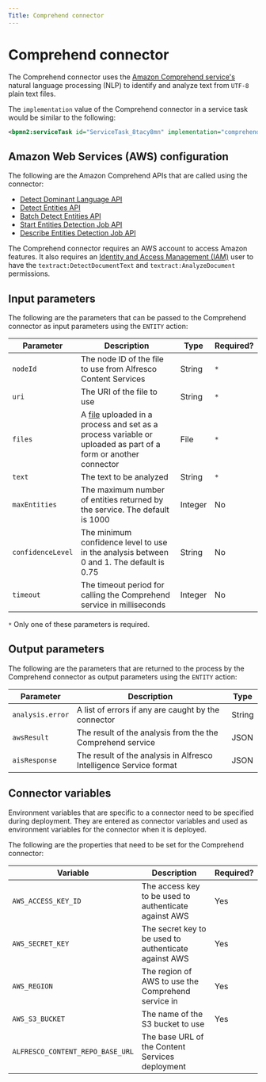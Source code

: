 ```yaml
---
Title: Comprehend connector
---
```


# Comprehend connector
The Comprehend connector uses the [Amazon Comprehend service's](https://aws.amazon.com/comprehend/) natural language processing (NLP) to identify and analyze text from `UTF-8` plain text files.

The `implementation` value of the Comprehend connector in a service task would be similar to the following:

```xml
<bpmn2:serviceTask id="ServiceTask_8tacy8mn" implementation="comprehendConnector.ENTITY" />
```

## Amazon Web Services (AWS) configuration
The following are the Amazon Comprehend APIs that are called using the connector:

* [Detect Dominant Language API](https://docs.aws.amazon.com/comprehend/latest/dg/API_DetectDominantLanguage.html)
* [Detect Entities API](https://docs.aws.amazon.com/comprehend/latest/dg/API_DetectEntities.html)
* [Batch Detect Entities API](https://docs.aws.amazon.com/comprehend/latest/dg/API_BatchDetectEntities.html)
* [Start Entities Detection Job API](https://docs.aws.amazon.com/comprehend/latest/dg/API_StartEntitiesDetectionJob.html)
* [Describe Entities Detection Job API](https://docs.aws.amazon.com/comprehend/latest/dg/API_DescribeEntitiesDetectionJob.html)

The Comprehend connector requires an AWS account to access Amazon features. It also requires an [Identity and Access Management (IAM)](https://aws.amazon.com/iam/) user to have the `textract:DetectDocumentText` and `textract:AnalyzeDocument` permissions. 

## Input parameters
The following are the parameters that can be passed to the Comprehend connector as input parameters using the `ENTITY` action:

| Parameter | Description | Type | Required? |
| --------- | ----------- | ---- | --------- | 
| `nodeId` | The node ID of the file to use from Alfresco Content Services | String | `*` |
| `uri` | The URI of the file to use | String | `*` |
| `files` | A [file](../../modeling/files.md) uploaded in a process and set as a process variable or uploaded as part of a form or another connector | File | `*` |
| `text` | The text to be analyzed | String | `*` |
| `maxEntities` | The maximum number of entities returned by the service. The default is 1000 | Integer | No |
| `confidenceLevel` | The minimum confidence level to use in the analysis between 0 and 1. The default is 0.75  | String | No |
| `timeout` | The timeout period for calling the Comprehend service in milliseconds | Integer | No | 

`*` Only one of these parameters is required.

## Output parameters
The following are the parameters that are returned to the process by the Comprehend connector as output parameters using the `ENTITY` action:

| Parameter | Description | Type |
| --------  | ----------- | ---- |
| `analysis.error` | A list of errors if any are caught by the connector | String |
| `awsResult` | The result of the analysis from the the Comprehend service | JSON |
| `aisResponse` | The result of the analysis in Alfresco Intelligence Service format| JSON |

## Connector variables
Environment variables that are specific to a connector need to be specified during deployment. They are entered as connector variables and used as environment variables for the connector when it is deployed. 

The following are the properties that need to be set for the Comprehend connector: 

| Variable | Description | Required? |
| -------- | ----------- | --------- |
| `AWS_ACCESS_KEY_ID` | The access key to be used to authenticate against AWS | Yes |
| `AWS_SECRET_KEY` | The secret key to be used to authenticate against AWS | Yes |
| `AWS_REGION` | The region of AWS to use the Comprehend service in | Yes | 
| `AWS_S3_BUCKET` | The name of the S3 bucket to use | Yes |
| `ALFRESCO_CONTENT_REPO_BASE_URL` | The base URL of the Content Services deployment |
